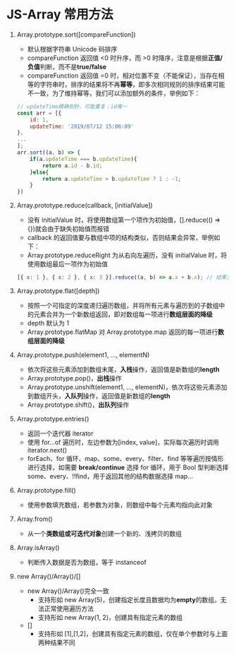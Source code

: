 # JS-Array 常用方法

1. Array.prototype.sort([compareFunction])

   - 默认根据字符串 Unicode 码排序
   - compareFunction 返回值 <0 时升序，而 >0 时降序，注意是根据**正值/负值**判断，而不是**true/false**
   - compareFunction 返回值 =0 时，相对位置不变（不能保证），当存在相等的字符串时，排序的结果将不再**幂等**，即多次相同规则的排序结果可能不一致，为了维持幂等，我们可以添加额外的条件，举例如下：

   ```js
   // updateTime精确到秒，可能重复；id唯一
   const arr = [{
       id: 1,
       updateTime: '2019/07/12 15:06:09'
   },
   ...
   ];
   arr.sort((a, b) => {
       if(a.updateTime === b.updateTime){
           return a.id - b.id;
       }else{
           return a.updateTime > b.updateTime ? 1 : -1;
       }
   })
   ```

2. Array.prototype.reduce(callback, [initialValue])

   - 没有 initialValue 时，将使用数组第一个项作为初始值，[].reduce(() => {})就会由于缺失初始值而报错
   - callback 的返回值要与数组中项的结构类似，否则结果会异常，举例如下：
   - Array.prototype.reduceRight 为从右向左遍历，没有 initialValue 时，将使用数组最后一项作为初始值

   ```js
   [{ x: 1 }, { x: 2 }, { x: 3 }].reduce((a, b) => a.x + b.x); // 结果为NaN，第一次计算的结果为3，作为下一次计算的'a'，a.x -> NaN
   ```

3. Array.prototype.flat([depth])

   - 按照一个可指定的深度递归遍历数组，并将所有元素与遍历到的子数组中的元素合并为一个新数组返回，即对数组每一项进行**数组层面的降级**
   - depth 默认为 1
   - Array.prototype.flatMap 对 Array.prototype.map 返回的每一项进行**数组层面的降级**

4. Array.prototype.push(element1, ..., elementN)

   - 依次将这些元素添加到数组末尾，**入栈**操作，返回值是新数组的**length**
   - Array.prototype.pop()，**出栈**操作
   - Array.prototype.unshift(element1, ..., elementN)，依次将这些元素添加到数组开头，**入队列**操作，返回值是新数组的**length**
   - Array.prototype.shift()，**出队列**操作

5. Array.prototype.entries()

   - 返回一个迭代器 iterator
   - 使用 for...of 遍历时，左边参数为[index, value]，实际每次遍历时调用 iterator.next()
   - forEach、for 循环、map、some、every、filter、find 等等遍历按情形进行选择，如需要 **break/continue** 选择 for 循环，用于 Bool 型判断选择 some、every、!!find，用于返回其他的结构数据选择 map...

6. Array.prototype.fill()

   - 使用参数填充数组，若参数为对象，则数组中每个元素均指向此对象

7. Array.from()

   - 从一个**类数组或可迭代对象**创建一个新的、浅拷贝的数组

8. Array.isArray()

   - 判断传入数据是否为数组，等于 instanceof

9. new Array()/Array()/[]

   - new Array()/Array()完全一致
     - 支持形如 new Array(5)，创建指定长度且数据均为**empty**的数组，无法正常使用遍历方法
     - 支持形如 new Array(1, 2)，创建具有指定元素的数组
   - []
     - 支持形如 [1],[1,2]，创建具有指定元素的数组，仅在单个参数时与上面两种结果不同
